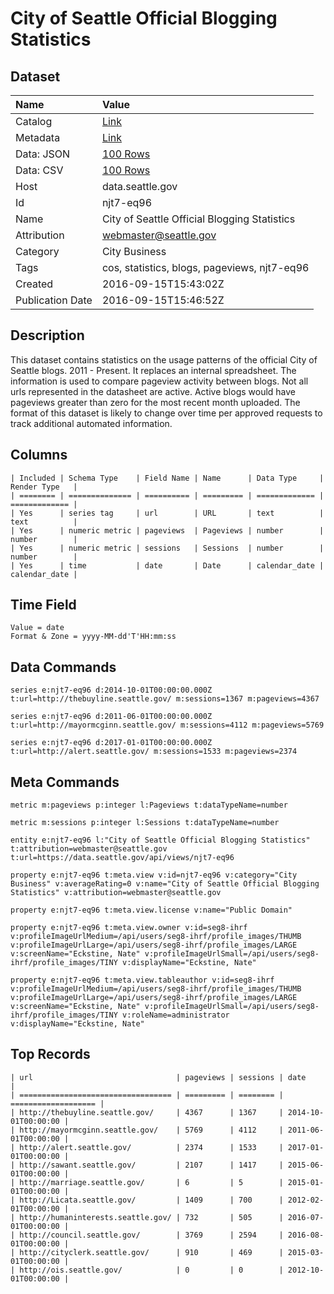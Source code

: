 # City of Seattle Official Blogging Statistics

## Dataset

| Name | Value |
| :--- | :---- |
| Catalog | [Link](https://catalog.data.gov/dataset/cos-statistics-blogs) |
| Metadata | [Link](https://data.seattle.gov/api/views/njt7-eq96) |
| Data: JSON | [100 Rows](https://data.seattle.gov/api/views/njt7-eq96/rows.json?max_rows=100) |
| Data: CSV | [100 Rows](https://data.seattle.gov/api/views/njt7-eq96/rows.csv?max_rows=100) |
| Host | data.seattle.gov |
| Id | njt7-eq96 |
| Name | City of Seattle Official Blogging Statistics |
| Attribution | webmaster@seattle.gov |
| Category | City Business |
| Tags | cos, statistics, blogs, pageviews, njt7-eq96 |
| Created | 2016-09-15T15:43:02Z |
| Publication Date | 2016-09-15T15:46:52Z |

## Description

This dataset contains statistics on the usage patterns of the official City of Seattle blogs. 2011 - Present. It replaces an internal spreadsheet. The information is used to compare pageview activity between blogs. Not all urls represented in the datasheet are active. Active blogs would have pageviews greater than zero for the most recent month uploaded. The format of this dataset is likely to change over time per approved requests to track additional automated information.

## Columns

```ls
| Included | Schema Type    | Field Name | Name      | Data Type     | Render Type   |
| ======== | ============== | ========== | ========= | ============= | ============= |
| Yes      | series tag     | url        | URL       | text          | text          |
| Yes      | numeric metric | pageviews  | Pageviews | number        | number        |
| Yes      | numeric metric | sessions   | Sessions  | number        | number        |
| Yes      | time           | date       | Date      | calendar_date | calendar_date |
```

## Time Field

```ls
Value = date
Format & Zone = yyyy-MM-dd'T'HH:mm:ss
```

## Data Commands

```ls
series e:njt7-eq96 d:2014-10-01T00:00:00.000Z t:url=http://thebuyline.seattle.gov/ m:sessions=1367 m:pageviews=4367

series e:njt7-eq96 d:2011-06-01T00:00:00.000Z t:url=http://mayormcginn.seattle.gov/ m:sessions=4112 m:pageviews=5769

series e:njt7-eq96 d:2017-01-01T00:00:00.000Z t:url=http://alert.seattle.gov/ m:sessions=1533 m:pageviews=2374
```

## Meta Commands

```ls
metric m:pageviews p:integer l:Pageviews t:dataTypeName=number

metric m:sessions p:integer l:Sessions t:dataTypeName=number

entity e:njt7-eq96 l:"City of Seattle Official Blogging Statistics" t:attribution=webmaster@seattle.gov t:url=https://data.seattle.gov/api/views/njt7-eq96

property e:njt7-eq96 t:meta.view v:id=njt7-eq96 v:category="City Business" v:averageRating=0 v:name="City of Seattle Official Blogging Statistics" v:attribution=webmaster@seattle.gov

property e:njt7-eq96 t:meta.view.license v:name="Public Domain"

property e:njt7-eq96 t:meta.view.owner v:id=seg8-ihrf v:profileImageUrlMedium=/api/users/seg8-ihrf/profile_images/THUMB v:profileImageUrlLarge=/api/users/seg8-ihrf/profile_images/LARGE v:screenName="Eckstine, Nate" v:profileImageUrlSmall=/api/users/seg8-ihrf/profile_images/TINY v:displayName="Eckstine, Nate"

property e:njt7-eq96 t:meta.view.tableauthor v:id=seg8-ihrf v:profileImageUrlMedium=/api/users/seg8-ihrf/profile_images/THUMB v:profileImageUrlLarge=/api/users/seg8-ihrf/profile_images/LARGE v:screenName="Eckstine, Nate" v:profileImageUrlSmall=/api/users/seg8-ihrf/profile_images/TINY v:roleName=administrator v:displayName="Eckstine, Nate"
```

## Top Records

```ls
| url                                | pageviews | sessions | date                | 
| ================================== | ========= | ======== | =================== | 
| http://thebuyline.seattle.gov/     | 4367      | 1367     | 2014-10-01T00:00:00 | 
| http://mayormcginn.seattle.gov/    | 5769      | 4112     | 2011-06-01T00:00:00 | 
| http://alert.seattle.gov/          | 2374      | 1533     | 2017-01-01T00:00:00 | 
| http://sawant.seattle.gov/         | 2107      | 1417     | 2015-06-01T00:00:00 | 
| http://marriage.seattle.gov/       | 6         | 5        | 2015-01-01T00:00:00 | 
| http://Licata.seattle.gov/         | 1409      | 700      | 2012-02-01T00:00:00 | 
| http://humaninterests.seattle.gov/ | 732       | 505      | 2016-07-01T00:00:00 | 
| http://council.seattle.gov/        | 3769      | 2594     | 2016-08-01T00:00:00 | 
| http://cityclerk.seattle.gov/      | 910       | 469      | 2015-03-01T00:00:00 | 
| http://ois.seattle.gov/            | 0         | 0        | 2012-10-01T00:00:00 | 
```